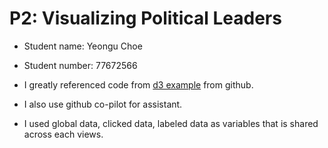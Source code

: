 # P2: Visualizing Political Leaders

* Student name: Yeongu Choe
* Student number: 77672566

* I greatly referenced code from [d3 example](https://github.com/UBC-InfoVis/447-materials/tree/main/d3-examples/d3-linked-charts-basic) from github.
* I also use github co-pilot for assistant.
* I used global data, clicked data, labeled data as variables that is shared across each views.
